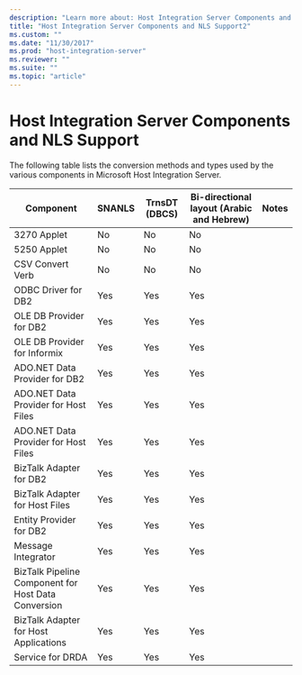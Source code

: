 ```yaml
---
description: "Learn more about: Host Integration Server Components and NLS Support"
title: "Host Integration Server Components and NLS Support2"
ms.custom: ""
ms.date: "11/30/2017"
ms.prod: "host-integration-server"
ms.reviewer: ""
ms.suite: ""
ms.topic: "article"
---
```

# Host Integration Server Components and NLS Support
The following table lists the conversion methods and types used by the various components in Microsoft Host Integration Server.  
  
|Component|SNANLS|TrnsDT (DBCS)|Bi-directional layout (Arabic and Hebrew)|Notes|  
|---------------|------------|---------------------|--------------------------------------------------|-----------|  
|3270 Applet|No|No|No||  
|5250 Applet|No|No|No||  
|CSV Convert Verb|No|No|No||  
|ODBC Driver for DB2|Yes|Yes|Yes||  
|OLE DB Provider for DB2|Yes|Yes|Yes||  
|OLE DB Provider for Informix|Yes|Yes|Yes||  
|ADO.NET Data Provider for DB2|Yes|Yes|Yes||  
|ADO.NET Data Provider for Host Files|Yes|Yes|Yes||  
|ADO.NET Data Provider for Host Files|Yes|Yes|Yes||  
|BizTalk Adapter for DB2|Yes|Yes|Yes||  
|BizTalk Adapter for Host Files|Yes|Yes|Yes||  
|Entity Provider for DB2|Yes|Yes|Yes||  
|Message Integrator|Yes|Yes|Yes||  
|BizTalk Pipeline Component for Host Data Conversion|Yes|Yes|Yes||  
|BizTalk Adapter for Host Applications|Yes|Yes|Yes||  
|Service for DRDA|Yes|Yes|Yes||

